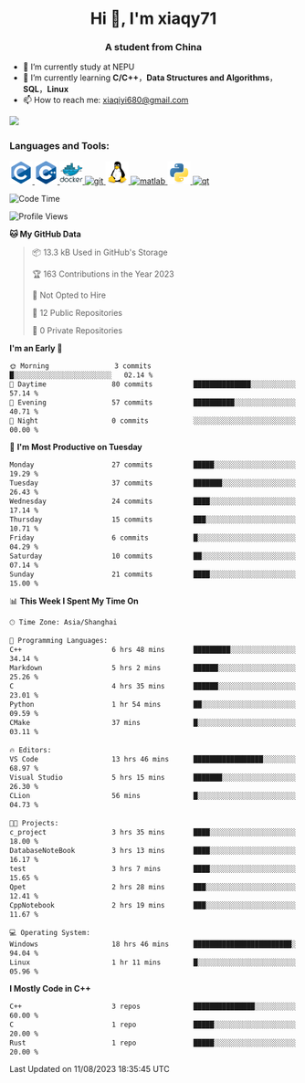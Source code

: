 <h1 align="center">Hi 👋, I'm xiaqy71</h1>
<h3 align="center">A student from China</h3>

- 🔭 I’m currently study at NEPU
- 🌱 I’m currently learning **C/C++**，**Data Structures and Algorithms**，**SQL**，**Linux**
- 📫 How to reach me: xiaqiyi680@gmail.com

![](https://github-readme-stats.vercel.app/api?username=xiaqy71)

<h3 align="left">Languages and Tools:</h3>
<p align="left"> <a href="https://www.cprogramming.com/" target="_blank" rel="noreferrer"> <img src="https://raw.githubusercontent.com/devicons/devicon/master/icons/c/c-original.svg" alt="c" width="40" height="40"/> </a> <a href="https://www.w3schools.com/cpp/" target="_blank" rel="noreferrer"> <img src="https://raw.githubusercontent.com/devicons/devicon/master/icons/cplusplus/cplusplus-original.svg" alt="cplusplus" width="40" height="40"/> </a> <a href="https://www.docker.com/" target="_blank" rel="noreferrer"> <img src="https://raw.githubusercontent.com/devicons/devicon/master/icons/docker/docker-original-wordmark.svg" alt="docker" width="40" height="40"/> </a> <a href="https://git-scm.com/" target="_blank" rel="noreferrer"> <img src="https://www.vectorlogo.zone/logos/git-scm/git-scm-icon.svg" alt="git" width="40" height="40"/> </a> <a href="https://www.linux.org/" target="_blank" rel="noreferrer"> <img src="https://raw.githubusercontent.com/devicons/devicon/master/icons/linux/linux-original.svg" alt="linux" width="40" height="40"/> </a> <a href="https://www.mathworks.com/" target="_blank" rel="noreferrer"> <img src="https://upload.wikimedia.org/wikipedia/commons/2/21/Matlab_Logo.png" alt="matlab" width="40" height="40"/> </a> <a href="https://www.python.org" target="_blank" rel="noreferrer"> <img src="https://raw.githubusercontent.com/devicons/devicon/master/icons/python/python-original.svg" alt="python" width="40" height="40"/> </a> <a href="https://www.qt.io/" target="_blank" rel="noreferrer"> <img src="https://upload.wikimedia.org/wikipedia/commons/0/0b/Qt_logo_2016.svg" alt="qt" width="40" height="40"/> </a> </p>

<!--START_SECTION:waka-->
![Code Time](http://img.shields.io/badge/Code%20Time-182%20hrs%2026%20mins-blue)

![Profile Views](http://img.shields.io/badge/Profile%20Views-4-blue)

**🐱 My GitHub Data** 

> 📦 13.3 kB Used in GitHub's Storage 
 > 
> 🏆 163 Contributions in the Year 2023
 > 
> 🚫 Not Opted to Hire
 > 
> 📜 12 Public Repositories 
 > 
> 🔑 0 Private Repositories 
 > 
**I'm an Early 🐤** 

```text
🌞 Morning                3 commits           █░░░░░░░░░░░░░░░░░░░░░░░░   02.14 % 
🌆 Daytime                80 commits          ██████████████░░░░░░░░░░░   57.14 % 
🌃 Evening                57 commits          ██████████░░░░░░░░░░░░░░░   40.71 % 
🌙 Night                  0 commits           ░░░░░░░░░░░░░░░░░░░░░░░░░   00.00 % 
```
📅 **I'm Most Productive on Tuesday** 

```text
Monday                   27 commits          █████░░░░░░░░░░░░░░░░░░░░   19.29 % 
Tuesday                  37 commits          ███████░░░░░░░░░░░░░░░░░░   26.43 % 
Wednesday                24 commits          ████░░░░░░░░░░░░░░░░░░░░░   17.14 % 
Thursday                 15 commits          ███░░░░░░░░░░░░░░░░░░░░░░   10.71 % 
Friday                   6 commits           █░░░░░░░░░░░░░░░░░░░░░░░░   04.29 % 
Saturday                 10 commits          ██░░░░░░░░░░░░░░░░░░░░░░░   07.14 % 
Sunday                   21 commits          ████░░░░░░░░░░░░░░░░░░░░░   15.00 % 
```


📊 **This Week I Spent My Time On** 

```text
🕑︎ Time Zone: Asia/Shanghai

💬 Programming Languages: 
C++                      6 hrs 48 mins       █████████░░░░░░░░░░░░░░░░   34.14 % 
Markdown                 5 hrs 2 mins        ██████░░░░░░░░░░░░░░░░░░░   25.26 % 
C                        4 hrs 35 mins       ██████░░░░░░░░░░░░░░░░░░░   23.01 % 
Python                   1 hr 54 mins        ██░░░░░░░░░░░░░░░░░░░░░░░   09.59 % 
CMake                    37 mins             █░░░░░░░░░░░░░░░░░░░░░░░░   03.11 % 

🔥 Editors: 
VS Code                  13 hrs 46 mins      █████████████████░░░░░░░░   68.97 % 
Visual Studio            5 hrs 15 mins       ███████░░░░░░░░░░░░░░░░░░   26.30 % 
CLion                    56 mins             █░░░░░░░░░░░░░░░░░░░░░░░░   04.73 % 

🐱‍💻 Projects: 
c_project                3 hrs 35 mins       ████░░░░░░░░░░░░░░░░░░░░░   18.00 % 
DatabaseNoteBook         3 hrs 13 mins       ████░░░░░░░░░░░░░░░░░░░░░   16.17 % 
test                     3 hrs 7 mins        ████░░░░░░░░░░░░░░░░░░░░░   15.65 % 
Qpet                     2 hrs 28 mins       ███░░░░░░░░░░░░░░░░░░░░░░   12.41 % 
CppNotebook              2 hrs 19 mins       ███░░░░░░░░░░░░░░░░░░░░░░   11.67 % 

💻 Operating System: 
Windows                  18 hrs 46 mins      ████████████████████████░   94.04 % 
Linux                    1 hr 11 mins        █░░░░░░░░░░░░░░░░░░░░░░░░   05.96 % 
```

**I Mostly Code in C++** 

```text
C++                      3 repos             ███████████████░░░░░░░░░░   60.00 % 
C                        1 repo              █████░░░░░░░░░░░░░░░░░░░░   20.00 % 
Rust                     1 repo              █████░░░░░░░░░░░░░░░░░░░░   20.00 % 
```




 Last Updated on 11/08/2023 18:35:45 UTC
<!--END_SECTION:waka-->




